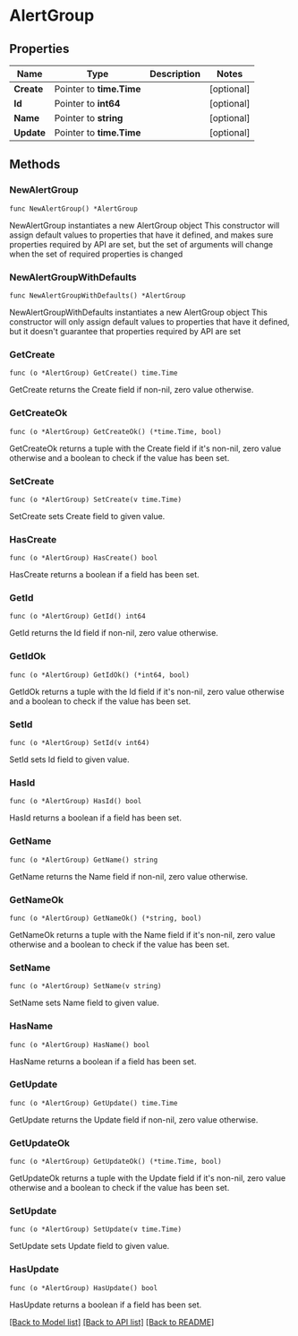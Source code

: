 # AlertGroup

## Properties

Name | Type | Description | Notes
------------ | ------------- | ------------- | -------------
**Create** | Pointer to **time.Time** |  | [optional] 
**Id** | Pointer to **int64** |  | [optional] 
**Name** | Pointer to **string** |  | [optional] 
**Update** | Pointer to **time.Time** |  | [optional] 

## Methods

### NewAlertGroup

`func NewAlertGroup() *AlertGroup`

NewAlertGroup instantiates a new AlertGroup object
This constructor will assign default values to properties that have it defined,
and makes sure properties required by API are set, but the set of arguments
will change when the set of required properties is changed

### NewAlertGroupWithDefaults

`func NewAlertGroupWithDefaults() *AlertGroup`

NewAlertGroupWithDefaults instantiates a new AlertGroup object
This constructor will only assign default values to properties that have it defined,
but it doesn't guarantee that properties required by API are set

### GetCreate

`func (o *AlertGroup) GetCreate() time.Time`

GetCreate returns the Create field if non-nil, zero value otherwise.

### GetCreateOk

`func (o *AlertGroup) GetCreateOk() (*time.Time, bool)`

GetCreateOk returns a tuple with the Create field if it's non-nil, zero value otherwise
and a boolean to check if the value has been set.

### SetCreate

`func (o *AlertGroup) SetCreate(v time.Time)`

SetCreate sets Create field to given value.

### HasCreate

`func (o *AlertGroup) HasCreate() bool`

HasCreate returns a boolean if a field has been set.

### GetId

`func (o *AlertGroup) GetId() int64`

GetId returns the Id field if non-nil, zero value otherwise.

### GetIdOk

`func (o *AlertGroup) GetIdOk() (*int64, bool)`

GetIdOk returns a tuple with the Id field if it's non-nil, zero value otherwise
and a boolean to check if the value has been set.

### SetId

`func (o *AlertGroup) SetId(v int64)`

SetId sets Id field to given value.

### HasId

`func (o *AlertGroup) HasId() bool`

HasId returns a boolean if a field has been set.

### GetName

`func (o *AlertGroup) GetName() string`

GetName returns the Name field if non-nil, zero value otherwise.

### GetNameOk

`func (o *AlertGroup) GetNameOk() (*string, bool)`

GetNameOk returns a tuple with the Name field if it's non-nil, zero value otherwise
and a boolean to check if the value has been set.

### SetName

`func (o *AlertGroup) SetName(v string)`

SetName sets Name field to given value.

### HasName

`func (o *AlertGroup) HasName() bool`

HasName returns a boolean if a field has been set.

### GetUpdate

`func (o *AlertGroup) GetUpdate() time.Time`

GetUpdate returns the Update field if non-nil, zero value otherwise.

### GetUpdateOk

`func (o *AlertGroup) GetUpdateOk() (*time.Time, bool)`

GetUpdateOk returns a tuple with the Update field if it's non-nil, zero value otherwise
and a boolean to check if the value has been set.

### SetUpdate

`func (o *AlertGroup) SetUpdate(v time.Time)`

SetUpdate sets Update field to given value.

### HasUpdate

`func (o *AlertGroup) HasUpdate() bool`

HasUpdate returns a boolean if a field has been set.


[[Back to Model list]](../README.md#documentation-for-models) [[Back to API list]](../README.md#documentation-for-api-endpoints) [[Back to README]](../README.md)


